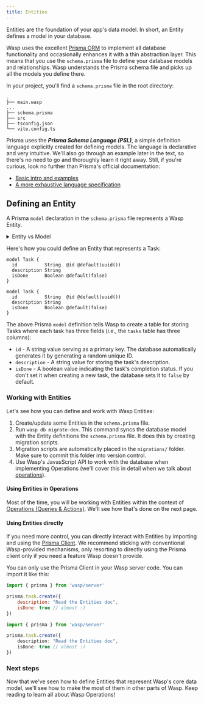 ```yaml
---
title: Entities
---
```


Entities are the foundation of your app's data model. In short, an Entity defines a model in your database.

Wasp uses the excellent [Prisma ORM](https://www.prisma.io/) to implement all database functionality and occasionally enhances it with a thin abstraction layer. This means that you use the `schema.prisma` file to define your database models and relationships. Wasp understands the Prisma schema file and picks up all the models you define there.

In your project, you'll find a `schema.prisma` file in the root directory:

```
.
├── main.wasp
...
├── schema.prisma
├── src
├── tsconfig.json
└── vite.config.ts
```

Prisma uses the **_Prisma Schema Language (PSL)_**, a simple definition language explicitly created for defining models.
The language is declarative and very intuitive. We'll also go through an example later in the text, so there's no need to go and thoroughly learn it right away. Still, if you're curious, look no further than Prisma's official documentation:

- [Basic intro and examples](https://www.prisma.io/docs/orm/prisma-schema/overview)
- [A more exhaustive language specification](https://www.prisma.io/docs/orm/reference/prisma-schema-reference)

## Defining an Entity

A Prisma `model` declaration in the `schema.prisma` file represents a Wasp Entity.

<details>
<summary>
Entity vs Model
</summary>

You might wonder why we distinguish between a **Wasp Entity** and a **Prisma model** if they're essentially the same thing right now. 

While defining a Prisma model is currently the only way to create an Entity in Wasp, the Entity concept is a higher-level abstraction. We plan to expand on Entities in the future, both in terms of how you can define them and what you can do with them.

So, think of an Entity as a Wasp concept and a model as a Prisma concept. For now, all Prisma models are Entities and vice versa, but this relationship might evolve as Wasp grows.

</details>

Here's how you could define an Entity that represents a Task:

<Tabs groupId="js-ts">
<TabItem value="js" label="JavaScript">

```prisma title="schema.prisma"
model Task {
  id          String  @id @default(uuid())
  description String
  isDone      Boolean @default(false)
}
```

</TabItem>
<TabItem value="ts" label="TypeScript">

```prisma title="schema.prisma"
model Task {
  id          String  @id @default(uuid())
  description String
  isDone      Boolean @default(false)
}
```

</TabItem>
</Tabs>

The above Prisma `model` definition tells Wasp to create a table for storing Tasks where each task has three fields (i.e., the `tasks` table has three columns):

- `id` - A string value serving as a primary key. The database automatically generates it by generating a random unique ID.
- `description` - A string value for storing the task's description.
- `isDone` - A boolean value indicating the task's completion status. If you don't set it when creating a new task, the database sets it to `false` by default.

### Working with Entities

Let's see how you can define and work with Wasp Entities:

1. Create/update some Entities in the `schema.prisma` file.
2. Run `wasp db migrate-dev`. This command syncs the database model with the Entity definitions the `schema.prisma` file. It does this by creating migration scripts.
3. Migration scripts are automatically placed in the `migrations/` folder. Make sure to commit this folder into version control.
4. Use Wasp's JavasScript API to work with the database when implementing Operations (we'll cover this in detail when we talk about [operations](../data-model/operations/overview)).

#### Using Entities in Operations

Most of the time, you will be working with Entities within the context of [Operations (Queries & Actions)](../data-model/operations/overview). We'll see how that's done on the next page.

#### Using Entities directly

If you need more control, you can directly interact with Entities by importing and using the [Prisma Client](https://www.prisma.io/docs/concepts/components/prisma-client/crud). We recommend sticking with conventional Wasp-provided mechanisms, only resorting to directly using the Prisma client only if you need a feature Wasp doesn't provide.

You can only use the Prisma Client in your Wasp server code. You can import it like this:
<Tabs groupId="js-ts">
<TabItem value="js" label="JavaScript">

```js
import { prisma } from 'wasp/server'

prisma.task.create({
    description: "Read the Entities doc",
    isDone: true // almost :)
})
```

</TabItem>
<TabItem value="ts" label="TypeScript">

```ts
import { prisma } from 'wasp/server'

prisma.task.create({
    description: "Read the Entities doc",
    isDone: true // almost :)
})
```

</TabItem>
</Tabs>

### Next steps

Now that we've seen how to define Entities that represent Wasp's core data model, we'll see how to make the most of them in other parts of Wasp. Keep reading to learn all about Wasp Operations!
